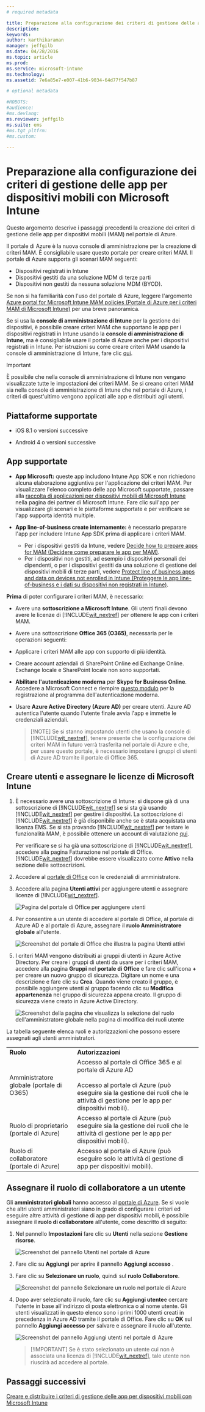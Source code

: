 ```yaml
---
# required metadata

title: Preparazione alla configurazione dei criteri di gestione delle app per dispositivi mobili | Microsoft Intune
description:
keywords:
author: karthikaraman
manager: jeffgilb
ms.date: 04/28/2016
ms.topic: article
ms.prod:
ms.service: microsoft-intune
ms.technology:
ms.assetid: 7e6a85e7-e007-41b6-9034-64d77f547b87

# optional metadata

#ROBOTS:
#audience:
#ms.devlang:
ms.reviewer: jeffgilb
ms.suite: ems
#ms.tgt_pltfrm:
#ms.custom:

---
```


# Preparazione alla configurazione dei criteri di gestione delle app per dispositivi mobili con Microsoft Intune
Questo argomento descrive i passaggi precedenti la creazione dei criteri di gestione delle app per dispositivi mobili (MAM) nel portale di Azure.

Il portale di Azure è la nuova console di amministrazione per la creazione di criteri MAM. È consigliabile usare questo portale per creare criteri MAM. Il portale di Azure supporta gli scenari MAM seguenti:
- Dispositivi registrati in Intune
- Dispositivi gestiti da una soluzione MDM di terze parti
- Dispositivi non gestiti da nessuna soluzione MDM (BYOD).

Se non si ha familiarità con l'uso del portale di Azure, leggere l'argomento [Azure portal for Microsoft Intune MAM policies (Portale di Azure per i criteri MAM di Microsoft Intune)](azure-portal-for-microsoft-intune-mam-policies.md) per una breve panoramica.

Se si usa la **console di amministrazione di Intune** per la gestione dei dispositivi, è possibile creare criteri MAM che supportano le app per i dispositivi registrati in Intune usando la **console di amministrazione di Intune**, ma è consigliabile usare il portale di Azure anche per i dispositivi registrati in Intune. Per istruzioni su come creare criteri MAM usando la console di amministrazione di Intune, fare clic [qui](configure-and-deploy-mobile-application-management-policies-in-the-microsoft-intune-console.md).

>[!IMPORTANT]
> È possibile che nella console di amministrazione di Intune non vengano visualizzate tutte le impostazioni dei criteri MAM. Se si creano criteri MAM sia nella console di amministrazione di Intune che nel portale di Azure, i criteri di quest'ultimo vengono applicati alle app e distribuiti agli utenti.


##  Piattaforme supportate
- iOS 8.1 o versioni successive

- Android 4 o versioni successive

##  App supportate
* **App Microsoft:** queste app includono Intune App SDK e non richiedono alcuna elaborazione aggiuntiva per l'applicazione dei criteri MAM.
Per visualizzare l'elenco completo delle app Microsoft supportate, passare alla [raccolta di applicazioni per dispositivi mobili di Microsoft Intune](https://www.microsoft.com/en-us/server-cloud/products/microsoft-intune/partners.aspx) nella pagina dei partner di Microsoft Intune. Fare clic sull'app per visualizzare gli scenari e le piattaforme supportate e per verificare se l'app supporta identità multiple.
* **App line-of-business create internamente:** è necessario preparare l'app per includere Intune App SDK prima di applicare i criteri MAM.

  * Per i dispositivi gestiti da Intune, vedere [Decide how to prepare apps for MAM (Decidere come preparare le app per MAM)](decide-how-to-prepare-apps-for-mobile-application-management-with-microsoft-intune.md).
  * Per i dispositivi non gestiti, ad esempio i dispositivi personali dei dipendenti, o per i dispositivi gestiti da una soluzione di gestione dei dispositivi mobili di terze parti, vedere [Protect line of business apps and data on devices not enrolled in Intune (Proteggere le app line-of-business e i dati su dispositivi non registrati in Intune)](protect-line-of-business-apps-and-data-on-devices-not-enrolled-in-microsoft-intune.md).

**Prima** di poter configurare i criteri MAM, è necessario:

-   Avere una **sottoscrizione a Microsoft Intune**.    Gli utenti finali devono avere le licenze di [!INCLUDE[wit_nextref](../includes/wit_nextref_md.md)] per ottenere le app con i criteri MAM.

-   Avere una sottoscrizione **Office 365 (O365)**, necessaria per le operazioni seguenti:
  - Applicare i criteri MAM alle app con supporto di più identità.
  - Creare account aziendali di SharePoint Online ed Exchange Online. Exchange locale e SharePoint locale non sono supportati.
-    **Abilitare l'autenticazione moderna** per **Skype for Business Online**. Accedere a Microsoft Connect e riempire [questo modulo](https://connect.microsoft.com/office/Survey/NominationSurvey.aspx?SurveyID=17299&ProgramID=8715) per la registrazione al programma dell'autenticazione moderna.


- Usare **Azure Active Directory (Azure AD)** per creare utenti. Azure AD autentica l'utente quando l'utente finale avvia l'app e immette le credenziali aziendali.

    > [!NOTE] Se si stanno impostando utenti che usano la console di [!INCLUDE[wit_nextref](../includes/wit_nextref_md.md)], tenere presente che la configurazione dei criteri MAM in futuro verrà trasferita nel portale di Azure e che, per usare questo portale, è necessario impostare i gruppi di utenti di Azure AD tramite il portale di Office 365.


## Creare utenti e assegnare le licenze di Microsoft Intune

1. È necessario avere una sottoscrizione di Intune: si dispone già di una sottoscrizione di [!INCLUDE[wit_nextref](../includes/wit_nextref_md.md)] se si sta già usando [!INCLUDE[wit_nextref](../includes/wit_nextref_md.md)] per gestire i dispositivi.  La sottoscrizione di [!INCLUDE[wit_nextref](../includes/wit_nextref_md.md)] è già disponibile anche se è stata acquistata una licenza EMS. Se si sta provando [!INCLUDE[wit_nextref](../includes/wit_nextref_md.md)] per testare le funzionalità MAM, è possibile ottenere un account di valutazione [qui](http://www.microsoft.com/en-us/server-cloud/products/microsoft-intune/).

    Per verificare se si ha già una sottoscrizione di [!INCLUDE[wit_nextref](../includes/wit_nextref_md.md)], accedere alla pagina Fatturazione nel portale di Office.  [!INCLUDE[wit_nextref](../includes/wit_nextref_md.md)] dovrebbe essere visualizzato come **Attivo** nella sezione delle sottoscrizioni.

2.  Accedere al   [portale di Office](http://portal.office.com) con le credenziali di amministratore.

3.  Accedere alla pagina **Utenti attivi** per aggiungere utenti e assegnare licenze di [!INCLUDE[wit_nextref](../includes/wit_nextref_md.md)].

    ![Pagina del portale di Office per aggiungere utenti](../media/AppManagement/OfficePortal_AddUsers.png)

4.  Per consentire a un utente di accedere al portale di Office, al portale di Azure AD e al portale di Azure, assegnare il **ruolo Amministratore globale** all'utente.

    ![Screenshot del portale di Office che illustra la pagina Utenti attivi ](../media/AppManagement/OfficePortal_AddRoletoUser.png)

5.  I criteri MAM vengono distribuiti ai gruppi di utenti in Azure Active Directory. Per creare i gruppi di utenti da usare per i criteri MAM, accedere alla pagina **Gruppi** nel **portale di Office** e fare clic sull'icona **+** per creare un nuovo gruppo di sicurezza.  Digitare un nome e una descrizione e fare clic su **Crea**. Quando viene creato il gruppo, è possibile aggiungere utenti al gruppo facendo clic su **Modifica appartenenza** nel gruppo di sicurezza appena creato. Il gruppo di sicurezza viene creato in Azure Active Directory.

    ![Screenshot della pagina che visualizza la selezione del ruolo dell'amministratore globale nella pagina di modifica dei ruoli utente](../media/AppManagement/OfficePortal_CreateGroups.png)

La tabella seguente elenca ruoli e autorizzazioni che possono essere assegnati agli utenti amministratori.

|||
|--|----|
|**Ruolo**|**Autorizzazioni**|
|Amministratore globale (portale di O365)|Accesso al portale di Office 365 e al portale di Azure AD<br /><br />Accesso al portale di Azure (può eseguire sia la gestione dei ruoli che le attività di gestione per le app per dispositivi mobili).|
|Ruolo di proprietario (portale di Azure)|Accesso al portale di Azure (può eseguire sia la gestione dei ruoli che le attività di gestione per le app per dispositivi mobili).|
|Ruolo di collaboratore (portale di Azure)|Accesso al portale di Azure (può eseguire solo le attività di gestione di app per dispositivi mobili).|

## Assegnare il ruolo di collaboratore a un utente

Gli **amministratori globali** hanno accesso al [portale di Azure](https://portal.azure.com).  Se si vuole che altri utenti amministratori siano in grado di configurare i criteri ed eseguire altre attività di gestione di app per dispositivi mobili, è possibile assegnare il **ruolo di collaboratore** all'utente, come descritto di seguito:


1.  Nel pannello **Impostazioni** fare clic su **Utenti** nella sezione **Gestione risorse**.

    ![Screenshot del pannello Utenti nel portale di Azure](../media/AppManagement/AzurePortal_MAM_AddUsers.png)

2.  Fare clic su **Aggiungi** per aprire il pannello **Aggiungi accesso** .

3.  Fare clic su **Selezionare un ruolo**, quindi sul **ruolo Collaboratore**.

    ![Screenshot del pannello Selezionare un ruolo nel portale di Azure](../media/AppManagement/AzurePortal_MAM_AddRole.png)

4.  Dopo aver selezionato il ruolo, fare clic su **Aggiungi utente**e cercare l'utente in base all'indirizzo di posta elettronica o al nome utente. Gli utenti visualizzati in questo elenco sono i primi 1000 utenti creati in precedenza in Azure AD tramite il portale di Office. Fare clic su **OK** sul pannello **Aggiungi accesso** per salvare e assegnare il ruolo all'utente.

    ![Screenshot del pannello Aggiungi utenti nel portale di Azure](../media/AppManagement/AzurePortal_MAM_AddusertoRole.png)

    > [!IMPORTANT] Se è stato selezionato un utente cui non è associata una licenza di [!INCLUDE[wit_nextref](../includes/wit_nextref_md.md)], tale utente non riuscirà ad accedere al portale.

## Passaggi successivi
[Creare e distribuire i criteri di gestione delle app per dispositivi mobili con Microsoft Intune](create-and-deploy-mobile-app-management-policies-with-microsoft-intune.md)


<!--HONumber=May16_HO3-->


